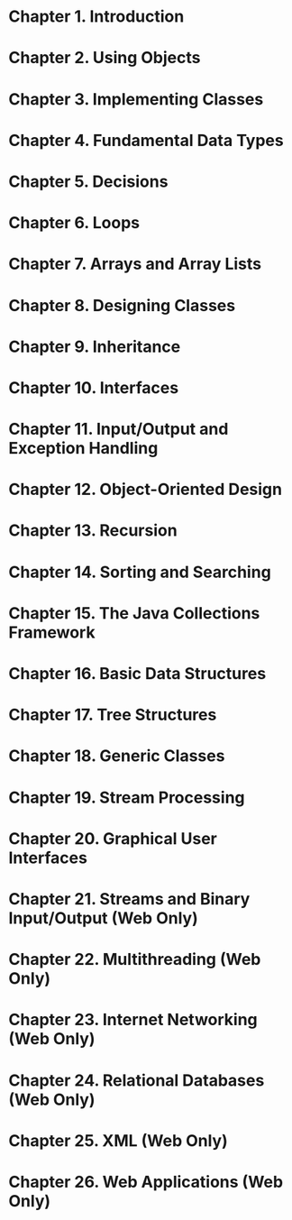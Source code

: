 

# Chapter 1. Introduction
# Chapter 2. Using Objects
# Chapter 3. Implementing Classes
# Chapter 4. Fundamental Data Types
# Chapter 5. Decisions
# Chapter 6. Loops
# Chapter 7. Arrays and Array Lists
# Chapter 8. Designing Classes
# Chapter 9. Inheritance
# Chapter 10. Interfaces
# Chapter 11. Input/Output and Exception Handling
# Chapter 12. Object-Oriented Design
# Chapter 13. Recursion
# Chapter 14. Sorting and Searching
# Chapter 15. The Java Collections Framework
# Chapter 16. Basic Data Structures
# Chapter 17. Tree Structures
# Chapter 18. Generic Classes
# Chapter 19. Stream Processing
# Chapter 20. Graphical User Interfaces
# Chapter 21. Streams and Binary Input/Output (Web Only)
# Chapter 22. Multithreading (Web Only)
# Chapter 23. Internet Networking (Web Only)
# Chapter 24. Relational Databases (Web Only)
# Chapter 25. XML (Web Only)
# Chapter 26. Web Applications (Web Only)
